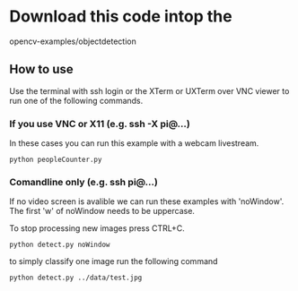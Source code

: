 # Download this code intop the 

opencv-examples/objectdetection

## How to use

Use the terminal with ssh login or the XTerm or UXTerm over VNC viewer to run one of the following commands.


### If you use VNC or X11 (e.g. ssh -X pi@...)
In these cases you can run this example with a webcam livestream.

```python peopleCounter.py```


### Comandline only (e.g. ssh pi@...)
If no video screen is avalible we can run these examples with 'noWindow'.
The first 'w' of noWindow needs to be uppercase.

To stop processing new images press CTRL+C. 

```python detect.py noWindow```

to simply classify one image run the following command

```python detect.py ../data/test.jpg```
